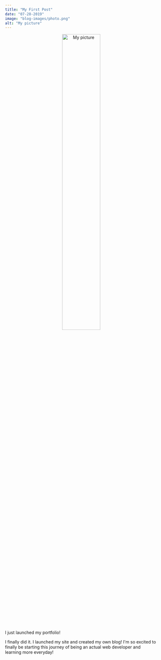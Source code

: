 ```yaml
---
title: "My First Post"
date: "07-28-2019"
image: "blog-images/photo.png"
alt: "My picture"
---
```


<p align='center'>
<img src="blog-images/photo.jpg" alt="My picture" width="50%">
</p>

I just launched my portfolio!

I finally did it. I launched my site and created my own blog! I'm so excited to finally be starting this journey of being an actual web developer and learning more everyday!
